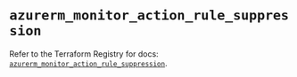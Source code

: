 # `azurerm_monitor_action_rule_suppression`

Refer to the Terraform Registry for docs: [`azurerm_monitor_action_rule_suppression`](https://registry.terraform.io/providers/hashicorp/azurerm/3.113.0/docs/resources/monitor_action_rule_suppression).
